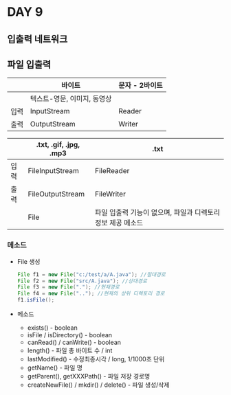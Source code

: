 # DAY 9

## 입출력 네트워크

## 파일 입출력

|      | 바이트                      | 문자 - 2바이트 |
| ---- | --------------------------- | -------------- |
|      | 텍스트-영문, 이미지, 동영상 |                |
| 입력 | InputStream                 | Reader         |
| 출력 | OutputStream                | Writer         |

|      | .txt, .gif, .jpg, .mp3 | .txt                                                        |
| ---- | ---------------------- | ----------------------------------------------------------- |
| 입력 | FileInputStream        | FileReader                                                  |
| 출력 | FileOutputStream       | FileWriter                                                  |
|      | File                   | 파일 입출력 기능이 없으며, 파일과 디렉토리 정보 제공 메소드 |

### 메소드

- File 생성

  ~~~ java
  File f1 = new File("c:/test/a/A.java"); //절대경로
  File f2 = new File("src/A.java"); //상대경로
  File f3 = new File("."); //현재경로
  File f4 = new File(".."); //현재의 상위 디렉토리 경로
  f1.isFile();
  ~~~

- 메소드

  - exists() - boolean
  - isFile / isDirectory() - boolean
  - canRead() / canWrite() - boolean
  - length() - 파일 총 바이트 수 / int
  - lastModified() - 수정최종시각 / long, 1/1000초 단위
  - getName() - 파일 명
  - getParent(), getXXXPath() - 파일 저장 경로명
  - createNewFile() / mkdir() / delete() - 파일 생성/삭제